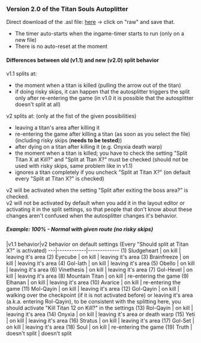 ### Version 2.0 of the Titan Souls Autoplitter
Direct download of the .asl file: [here](TitanSoulsAutoSplitter.asl) -> click on "raw" and save that.
- The timer auto-starts when the ingame-timer starts to run (only on a new file)
- There is no auto-reset at the moment

#### Differences between old (v1.1) and new (v2.0) split behavior
v1.1 splits at:
- the moment when a titan is killed (pulling the arrow out of the titan)
- if doing risky skips, it can happen that the autosplitter triggers the split only after re-entering the game (in v1.0 it is possible that the autosplitter doesn't split at all)

v2 splits at: (only at the fist of the given possibilities)
- leaving a titan's area after killing it
- re-entering the game after killing a titan (as soon as you select the file) (including risky skips (**needs to be tested**))
- after dying on a titan after killing it (e.g. Onyxia death warp)
- the moment when a titan is killed; you have to check the setting "Split Titan X at Kill?" and "Split at Ttan X?" must be checked (should not be used with risky skips, same problem like in v1.1)
- ignores a titan completely if you uncheck "Split at Titan X?" (on default every "Split at Titan X?" is checked)

v2 will be activated when the setting "Split after exiting the boss area?" is checked.  
v2 will not be activated by default when you add it in the layout editor or activating it in the split settings, so that people that don't know about these changes aren't confused when the autosplitter changes it's behavior.

##### Example: 100% - Normal with given route (no risky skips)

   |v1.1 behavior|v2 behavior on default settings (Every "Should split at Titan X?" is activated)
---|------------|-------------
(1) Sludgeheart | on kill | leaving it's area
(2) Eyecube | on kill | leaving it's area
(3) Brainfreeze | on kill | leaving it's area
(4) Gol-Iath | on kill | leaving it's area
(5) Obello | on kill | leaving it's area
(6) Vinethesis | on kill | leaving it's area
(7) Gol-Hevel | on kill | leaving it's area
(8) Mountain Titan | on kill | re-entering the game
(9) Elhanan | on kill | leaving it's area
(10) Avarice | on kill | re-entering the game
(11) Mol-Qayin | on kill | leaving it's area
(12) Gol-Qayin | on kill | walking over the checkpoint (if it is not activated before) or leaving it's area (a.k.a. entering Rol-Qayin), to be consistent with the splitting here, you should activate "Kill Titan 12 on Kill?" in the settings
(13) Rol-Qayin | on kill | leaving it's area
(14) Onyxia | on kill | leaving it's area or death warp
(15) Yeti | on kill | leaving it's area
(16) Stratus | on kill | leaving it's area
(17) Gol-Set | on kill | leaving it's area
(18) Soul | on kill | re-entering the game
(19) Truth | doesn't split | doesn't split
